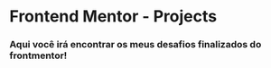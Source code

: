 # Frontend Mentor - Projects

### Aqui você irá encontrar os meus desafios finalizados do frontmentor!


